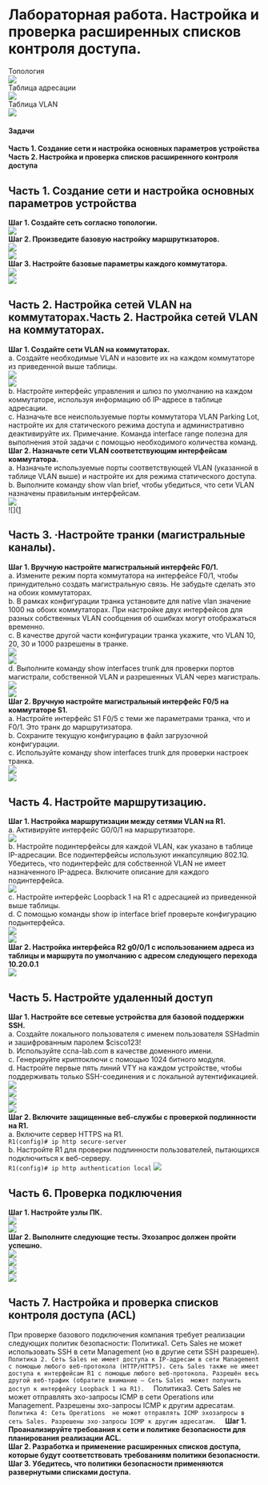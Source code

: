 # Лабораторная работа. Настройка и проверка расширенных списков контроля доступа.
Топология  
![](https://github.com/Mr-Philip/-Otus-Network-Engineer-/blob/main/laboratory%20works/26.%20Access%20control%20lists.%20ACL/pics/%D0%A2%D0%BE%D0%BF%D0%BE%D0%BB%D0%BE%D0%B3%D0%B8%D1%8F.PNG)  
Таблица адресации  
![](https://github.com/Mr-Philip/-Otus-Network-Engineer-/blob/main/laboratory%20works/26.%20Access%20control%20lists.%20ACL/pics/%D0%B0%D0%B4%D1%80%D0%B5%D1%81%D0%B0%D1%86%D0%B8%D1%8F.PNG)  
Таблица VLAN  
![](https://github.com/Mr-Philip/-Otus-Network-Engineer-/blob/main/laboratory%20works/26.%20Access%20control%20lists.%20ACL/pics/%D0%B2%D0%BB%D0%B0%D0%BD.PNG)  
#### Задачи
**Часть 1. Создание сети и настройка основных параметров устройства**  
**Часть 2. Настройка и проверка списков расширенного контроля доступа**  
## Часть 1. Создание сети и настройка основных параметров устройства  
**Шаг 1. Создайте сеть согласно топологии.**  
![](https://github.com/Mr-Philip/-Otus-Network-Engineer-/blob/main/laboratory%20works/26.%20Access%20control%20lists.%20ACL/pics/11.PNG)  
**Шаг 2. Произведите базовую настройку маршрутизаторов.**  
![](https://github.com/Mr-Philip/-Otus-Network-Engineer-/blob/main/laboratory%20works/26.%20Access%20control%20lists.%20ACL/pics/12R1.PNG)  
![](https://github.com/Mr-Philip/-Otus-Network-Engineer-/blob/main/laboratory%20works/26.%20Access%20control%20lists.%20ACL/pics/12R2.PNG)  
**Шаг 3. Настройте базовые параметры каждого коммутатора.**  
![](https://github.com/Mr-Philip/-Otus-Network-Engineer-/blob/main/laboratory%20works/26.%20Access%20control%20lists.%20ACL/pics/13S1.PNG)  
![](https://github.com/Mr-Philip/-Otus-Network-Engineer-/blob/main/laboratory%20works/26.%20Access%20control%20lists.%20ACL/pics/13S2.PNG)  
## Часть 2. Настройка сетей VLAN на коммутаторах.Часть 2. Настройка сетей VLAN на коммутаторах.
**Шаг 1. Создайте сети VLAN на коммутаторах.**  
a.	Создайте необходимые VLAN и назовите их на каждом коммутаторе из приведенной выше таблицы.  
![](https://github.com/Mr-Philip/-Otus-Network-Engineer-/blob/main/laboratory%20works/26.%20Access%20control%20lists.%20ACL/pics/21aS1.PNG)  
![](https://github.com/Mr-Philip/-Otus-Network-Engineer-/blob/main/laboratory%20works/26.%20Access%20control%20lists.%20ACL/pics/21aS2.PNG)  
b.	Настройте интерфейс управления и шлюз по умолчанию на каждом коммутаторе, используя информацию об IP-адресе в таблице адресации.  
c.	Назначьте все неиспользуемые порты коммутатора VLAN Parking Lot, настройте их для статического режима доступа и административно деактивируйте их.
Примечание. Команда interface range полезна для выполнения этой задачи с помощью необходимого количества команд.   
**Шаг 2. Назначьте сети VLAN соответствующим интерфейсам коммутатора.**  
a.	Назначьте используемые порты соответствующей VLAN (указанной в таблице VLAN выше) и настройте их для режима статического доступа.  
b.	Выполните команду show vlan brief, чтобы убедиться, что сети VLAN назначены правильным интерфейсам.  
![](https://github.com/Mr-Philip/-Otus-Network-Engineer-/blob/main/laboratory%20works/26.%20Access%20control%20lists.%20ACL/pics/22bS1.PNG)  
![]([1](https://github.com/Mr-Philip/-Otus-Network-Engineer-/blob/main/laboratory%20works/26.%20Access%20control%20lists.%20ACL/pics/22bS2.PNG)  
## Часть 3. ·Настройте транки (магистральные каналы).  
**Шаг 1. Вручную настройте магистральный интерфейс F0/1.**  
a.	Измените режим порта коммутатора на интерфейсе F0/1, чтобы принудительно создать магистральную связь. Не забудьте сделать это на обоих коммутаторах.  
b.	В рамках конфигурации транка установите для native vlan значение 1000 на обоих коммутаторах. При настройке двух интерфейсов для разных собственных VLAN сообщения об ошибках могут отображаться временно.  
c.	В качестве другой части конфигурации транка укажите, что VLAN 10, 20, 30 и 1000 разрешены в транке.  
![](https://github.com/Mr-Philip/-Otus-Network-Engineer-/blob/main/laboratory%20works/26.%20Access%20control%20lists.%20ACL/pics/31abcS1.PNG)  
![](https://github.com/Mr-Philip/-Otus-Network-Engineer-/blob/main/laboratory%20works/26.%20Access%20control%20lists.%20ACL/pics/31abcS2.PNG)  
d.	Выполните команду show interfaces trunk для проверки портов магистрали, собственной VLAN и разрешенных VLAN через магистраль.  
![](https://github.com/Mr-Philip/-Otus-Network-Engineer-/blob/main/laboratory%20works/26.%20Access%20control%20lists.%20ACL/pics/31dS1.PNG)  
![](https://github.com/Mr-Philip/-Otus-Network-Engineer-/blob/main/laboratory%20works/26.%20Access%20control%20lists.%20ACL/pics/31dS2.PNG)  
**Шаг 2. Вручную настройте магистральный интерфейс F0/5 на коммутаторе S1.**  
a.	Настройте интерфейс S1 F0/5 с теми же параметрами транка, что и F0/1. Это транк до маршрутизатора.  
b.	Сохраните текущую конфигурацию в файл загрузочной конфигурации.  
c.	Используйте команду show interfaces trunk для проверки настроек транка.  
![](https://github.com/Mr-Philip/-Otus-Network-Engineer-/blob/main/laboratory%20works/26.%20Access%20control%20lists.%20ACL/pics/32abS1.PNG)  
![](https://github.com/Mr-Philip/-Otus-Network-Engineer-/blob/main/laboratory%20works/26.%20Access%20control%20lists.%20ACL/pics/32cS1.PNG)  
## Часть 4. Настройте маршрутизацию.  
**Шаг 1. Настройка маршрутизации между сетями VLAN на R1.**  
a.	Активируйте интерфейс G0/0/1 на маршрутизаторе.  
![](https://github.com/Mr-Philip/-Otus-Network-Engineer-/blob/main/laboratory%20works/26.%20Access%20control%20lists.%20ACL/pics/41aR1.PNG)    
b.	Настройте подинтерфейсы для каждой VLAN, как указано в таблице IP-адресации. Все подинтерфейсы используют инкапсуляцию 802.1Q. Убедитесь, что подинтерфейс для собственной VLAN не имеет назначенного IP-адреса. Включите описание для каждого подинтерфейса.  
![](https://github.com/Mr-Philip/-Otus-Network-Engineer-/blob/main/laboratory%20works/26.%20Access%20control%20lists.%20ACL/pics/41abR1.PNG)  
c.	Настройте интерфейс Loopback 1 на R1 с адресацией из приведенной выше таблицы.   
d.	С помощью команды show ip interface brief проверьте конфигурацию подынтерфейса.  
![](https://github.com/Mr-Philip/-Otus-Network-Engineer-/blob/main/laboratory%20works/26.%20Access%20control%20lists.%20ACL/pics/41dR1.PNG)  
![](1)  
**Шаг 2. Настройка интерфейса R2 g0/0/1 с использованием адреса из таблицы и маршрута по умолчанию с адресом следующего перехода 10.20.0.1**  
![](https://github.com/Mr-Philip/-Otus-Network-Engineer-/blob/main/laboratory%20works/26.%20Access%20control%20lists.%20ACL/pics/42R2.PNG)    
## Часть 5. Настройте удаленный доступ  
**Шаг 1. Настройте все сетевые устройства для базовой поддержки SSH.**  
a.	Создайте локального пользователя с именем пользователя SSHadmin и зашифрованным паролем $cisco123!  
b.	Используйте ccna-lab.com в качестве доменного имени.   
c.	Генерируйте криптоключи с помощью 1024 битного модуля.  
d.	Настройте первые пять линий VTY на каждом устройстве, чтобы поддерживать только SSH-соединения и с локальной аутентификацией.  
![](https://github.com/Mr-Philip/-Otus-Network-Engineer-/blob/main/laboratory%20works/26.%20Access%20control%20lists.%20ACL/pics/51abcdR1.PNG)  
![](https://github.com/Mr-Philip/-Otus-Network-Engineer-/blob/main/laboratory%20works/26.%20Access%20control%20lists.%20ACL/pics/51abcdR2.PNG)  
![](https://github.com/Mr-Philip/-Otus-Network-Engineer-/blob/main/laboratory%20works/26.%20Access%20control%20lists.%20ACL/pics/51abcdS1.PNG)  
![](https://github.com/Mr-Philip/-Otus-Network-Engineer-/blob/main/laboratory%20works/26.%20Access%20control%20lists.%20ACL/pics/51abcdS2.PNG)  
**Шаг 2. Включите защищенные веб-службы с проверкой подлинности на R1.**  
a.	Включите сервер HTTPS на R1.  
`R1(config)# ip http secure-server`  
b.	Настройте R1 для проверки подлинности пользователей, пытающихся подключиться к веб-серверу.  
`R1(config)# ip http authentication local`
![](https://github.com/Mr-Philip/-Otus-Network-Engineer-/blob/main/laboratory%20works/26.%20Access%20control%20lists.%20ACL/pics/52ab.PNG)  
## Часть 6. Проверка подключения
**Шаг 1. Настройте узлы ПК.**  
![](https://github.com/Mr-Philip/-Otus-Network-Engineer-/blob/main/laboratory%20works/26.%20Access%20control%20lists.%20ACL/pics/61PCA.PNG)  
![](https://github.com/Mr-Philip/-Otus-Network-Engineer-/blob/main/laboratory%20works/26.%20Access%20control%20lists.%20ACL/pics/61PCB.PNG)  
**Шаг 2. Выполните следующие тесты. Эхозапрос должен пройти успешно.**  
![](https://github.com/Mr-Philip/-Otus-Network-Engineer-/blob/main/laboratory%20works/26.%20Access%20control%20lists.%20ACL/pics/62PCA.PNG)  
![](https://github.com/Mr-Philip/-Otus-Network-Engineer-/blob/main/laboratory%20works/26.%20Access%20control%20lists.%20ACL/pics/62PCB.PNG)  
![](https://github.com/Mr-Philip/-Otus-Network-Engineer-/blob/main/laboratory%20works/26.%20Access%20control%20lists.%20ACL/pics/62PCBSSH.PNG)  
![](https://github.com/Mr-Philip/-Otus-Network-Engineer-/blob/main/laboratory%20works/26.%20Access%20control%20lists.%20ACL/pics/62PCBhttp.PNG)   
## Часть 7. Настройка и проверка списков контроля доступа (ACL)  
При проверке базового подключения компания требует реализации следующих политик безопасности:
Политика1. Сеть Sales не может использовать SSH в сети Management (но в  другие сети SSH разрешен).  
``
Политика 2. Сеть Sales не имеет доступа к IP-адресам в сети Management с помощью любого веб-протокола (HTTP/HTTPS). Сеть Sales также не имеет доступа к интерфейсам R1 с помощью любого веб-протокола. Разрешён весь другой веб-трафик (обратите внимание — Сеть Sales  может получить доступ к интерфейсу Loopback 1 на R1).  
``
Политика3. Сеть Sales не может отправлять эхо-запросы ICMP в сети Operations или Management. Разрешены эхо-запросы ICMP к другим адресатам.  
``
Политика 4: Cеть Operations  не может отправлять ICMP эхозапросы в сеть Sales. Разрешены эхо-запросы ICMP к другим адресатам.  
``
**Шаг 1. Проанализируйте требования к сети и политике безопасности для планирования реализации ACL.**  
**Шаг 2. Разработка и применение расширенных списков доступа, которые будут соответствовать требованиям политики безопасности.**  
**Шаг 3. Убедитесь, что политики безопасности применяются развернутыми списками доступа.**  
![]()  
![]()  
![]()  
![]()  
